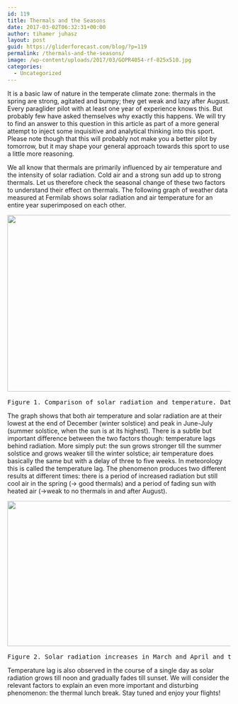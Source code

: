 ```yaml
---
id: 119
title: Thermals and the Seasons
date: 2017-03-02T06:32:31+00:00
author: tihamer juhasz
layout: post
guid: https://gliderforecast.com/blog/?p=119
permalink: /thermals-and-the-seasons/
image: /wp-content/uploads/2017/03/GOPR4054-rf-825x510.jpg
categories:
  - Uncategorized
---
```

<span style="font-weight: 400;">It is a basic law of nature in the temperate climate zone: thermals in the spring are strong, agitated and bumpy; they get weak and lazy after August. Every paraglider pilot with at least one year of experience knows this. But probably few have asked themselves why exactly this happens. We will try to find an answer to this question in this article as part of a more general attempt to inject some inquisitive and analytical thinking into this sport. Please note though that this will probably not make you a better pilot by tomorrow, but it may shape your general approach towards this sport to use a little more reasoning.</span>
  
<span style="font-weight: 400;">We all know that thermals are primarily influenced by air temperature and the intensity of solar radiation. Cold air and a strong sun add up to strong thermals. Let us therefore check the seasonal change of these two factors to understand their effect on thermals. The following graph of weather data measured at Fermilab shows solar radiation and air temperature for an entire year superimposed on each other.</span>

<pre><img class="alignnone size-full wp-image-122" src="https://gliderforecast.com/blog/wp-content/uploads/2017/03/Fig1-1.gif" alt="" width="795" height="399" />

Figure 1. <span style="font-weight: 400;">Comparison of solar radiation and temperature. Data measured at the weather station of Fermilab. Source: </span><a href="https://www-esh.fnal.gov/Weather/SolarRadiation.htm"><span style="font-weight: 400;">https://www-esh.fnal.gov/Weather/SolarRadiation.htm</span></a></pre>

<span style="font-weight: 400;">The graph shows that both air temperature and solar radiation are at their lowest at the end of December (winter solstice) and peak in June-July (summer solstice, when the sun is at its highest). There is a subtle but important difference between the two factors though: temperature lags behind radiation. More simply put: the sun grows stronger till the summer solstice and grows weaker till the winter solstice; air temperature does basically the same but with a delay of three to five weeks. In meteorology this is called the temperature lag. The phenomenon produces two different results at different times: there is a period of increased radiation but still cool air in the spring (-> good thermals) and a period of fading sun with heated air (->weak to no thermals in and after August).</span>

<pre><img class="alignnone size-large wp-image-121" src="https://gliderforecast.com/blog/wp-content/uploads/2017/03/Fig2-1024x509.gif" alt="" width="660" height="328" srcset="https://91.205.175.161/blog/wp-content/uploads/2017/03/Fig2-1024x509.gif 1024w, https://91.205.175.161/blog/wp-content/uploads/2017/03/Fig2-300x149.gif 300w, https://91.205.175.161/blog/wp-content/uploads/2017/03/Fig2-768x382.gif 768w" sizes="(max-width: 660px) 100vw, 660px" />

Figure 2. Solar radiation increases in March and April and the air heats up slower. In August to November solar radiation gradually decreases with air cooling only later.</pre>

<span style="font-weight: 400;">Temperature lag is also observed in the course of a single day as solar radiation grows till noon and gradually fades till sunset. We will consider the relevant factors to explain an even more important and disturbing phenomenon: the thermal lunch break. Stay tuned and enjoy your flights!</span>

&nbsp;

&nbsp;
